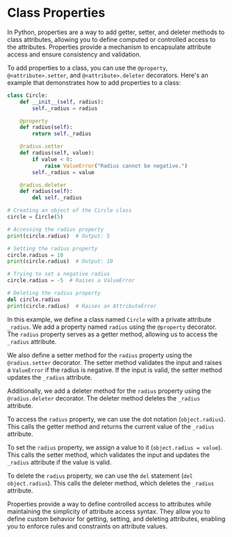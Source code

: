 # Class Properties
In Python, properties are a way to add getter, setter, and deleter methods to class attributes, allowing you to define computed or controlled access to the attributes. Properties provide a mechanism to encapsulate attribute access and ensure consistency and validation.

To add properties to a class, you can use the `@property`, `@<attribute>.setter`, and `@<attribute>.deleter` decorators. Here's an example that demonstrates how to add properties to a class:

```python
class Circle:
    def __init__(self, radius):
        self._radius = radius

    @property
    def radius(self):
        return self._radius

    @radius.setter
    def radius(self, value):
        if value < 0:
            raise ValueError("Radius cannot be negative.")
        self._radius = value

    @radius.deleter
    def radius(self):
        del self._radius

# Creating an object of the Circle class
circle = Circle(5)

# Accessing the radius property
print(circle.radius)  # Output: 5

# Setting the radius property
circle.radius = 10
print(circle.radius)  # Output: 10

# Trying to set a negative radius
circle.radius = -5  # Raises a ValueError

# Deleting the radius property
del circle.radius
print(circle.radius)  # Raises an AttributeError
```

In this example, we define a class named `Circle` with a private attribute `_radius`. We add a property named `radius` using the `@property` decorator. The `radius` property serves as a getter method, allowing us to access the `_radius` attribute.

We also define a setter method for the `radius` property using the `@radius.setter` decorator. The setter method validates the input and raises a `ValueError` if the radius is negative. If the input is valid, the setter method updates the `_radius` attribute.

Additionally, we add a deleter method for the `radius` property using the `@radius.deleter` decorator. The deleter method deletes the `_radius` attribute.

To access the `radius` property, we can use the dot notation (`object.radius`). This calls the getter method and returns the current value of the `_radius` attribute.

To set the `radius` property, we assign a value to it (`object.radius = value`). This calls the setter method, which validates the input and updates the `_radius` attribute if the value is valid.

To delete the `radius` property, we can use the `del` statement (`del object.radius`). This calls the deleter method, which deletes the `_radius` attribute.

Properties provide a way to define controlled access to attributes while maintaining the simplicity of attribute access syntax. They allow you to define custom behavior for getting, setting, and deleting attributes, enabling you to enforce rules and constraints on attribute values.